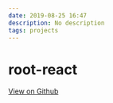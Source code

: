 ```yaml
---
date: 2019-08-25 16:47
description: No description
tags: projects
---
```


# root-react

[View on Github](https://github.com/ZMcGuckin/root-react)
